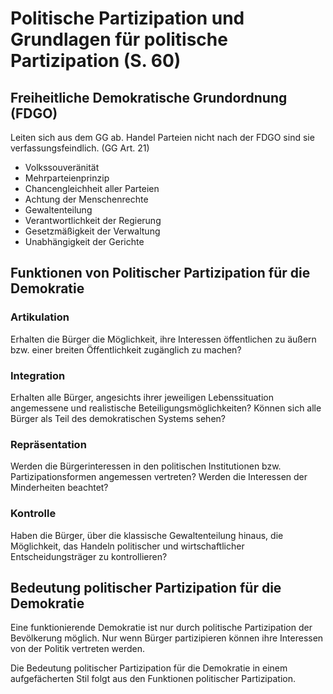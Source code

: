 # Politische Partizipation und Grundlagen für politische Partizipation (S. 60)

## Freiheitliche Demokratische Grundordnung (FDGO)

Leiten sich aus dem GG ab. Handel Parteien nicht nach der FDGO sind sie verfassungsfeindlich. (GG Art. 21)

- Volkssouveränität
- Mehrparteienprinzip
- Chancengleichheit aller Parteien
- Achtung der Menschenrechte
- Gewaltenteilung
- Verantwortlichkeit der Regierung
- Gesetzmäßigkeit der Verwaltung
- Unabhängigkeit der Gerichte

## Funktionen von Politischer Partizipation für die Demokratie

### Artikulation

Erhalten die Bürger die Möglichkeit, ihre Interessen öffentlichen zu äußern bzw. einer breiten Öffentlichkeit zugänglich zu machen?

### Integration

Erhalten alle Bürger, angesichts ihrer jeweiligen Lebenssituation angemessene und realistische Beteiligungsmöglichkeiten? Können sich alle Bürger als Teil des demokratischen Systems sehen?

### Repräsentation

Werden die Bürgerinteressen in den politischen Institutionen bzw. Partizipationsformen angemessen vertreten? Werden die Interessen der Minderheiten beachtet?

### Kontrolle

Haben die Bürger, über die klassische Gewaltenteilung hinaus, die Möglichkeit, das Handeln politischer und wirtschaftlicher Entscheidungsträger zu kontrollieren?

## Bedeutung politischer Partizipation für die Demokratie

Eine funktionierende Demokratie ist nur durch politische Partizipation der Bevölkerung möglich. Nur wenn Bürger partizipieren können ihre Interessen von der Politik vertreten werden.

Die Bedeutung politischer Partizipation für die Demokratie in einem aufgefächerten Stil folgt aus den Funktionen politischer Partizipation.
